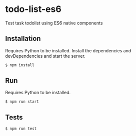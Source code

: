 # todo-list-es6
Test task todolist using ES6 native components

## Installation

Requires Python to be installed.
Install the dependencies and devDependencies and start the server.

```sh
$ npm install
```

## Run

Requires Python to be installed.

```sh
$ npm run start
```

## Tests
```sh
$ npm run test
```
